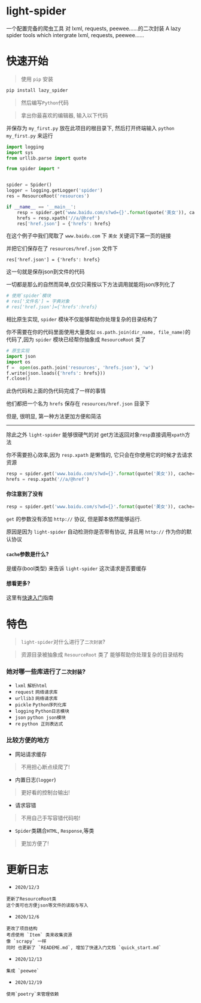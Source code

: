 # light-spider
 一个配置完备的爬虫工具
 对 lxml, requests, peewee......的二次封装
 A lazy spider tools which intergrate lxml, requests, peewee......

# 快速开始
> 使用 `pip` 安装
```bash
pip install lazy_spider
```
> 然后编写`Python`代码

> 拿出你最喜欢的编辑器, 输入以下代码

并保存为 `my_first.py` 放在此项目的根目录下, 然后打开终端输入 `python my_first.py` 来运行
```python
import logging
import sys
from urllib.parse import quote

from spider import *


spider = Spider()
logger = logging.getLogger('spider')
res = ResourceRoot('resources')

if __name__ == '__main__':
    resp = spider.get('www.baidu.com/s?wd={}'.format(quote('美女')), cache=False)
    hrefs = resp.xpath('//a/@href')
    res['href.json'] = {'hrefs': hrefs}

```
在这个例子中我们爬取了 `www.baidu.com` 下 `美女` 关键词下第一页的链接

并把它们保存在了 `resources/href.json` 文件下

```res['href.json'] = {'hrefs': hrefs}```

这一句就是保存json到文件的代码

一切都是那么的自然而简单,仅仅只需按以下方法调用就能将json序列化了
```python
# 使用`spider`模块
# res['文件名'] = 字典对象
# res['href.json']={'hrefs':hrefs}
```
相比原生实现, `spider` 模块不仅能够帮助你处理复杂的目录结构了

你不需要在你的代码里面使用大量类似 ```os.path.join(dir_name, file_name)```的
代码了,因为 `spider` 模块已经帮你抽象成 `ResourceRoot` 类了
```python
# 原生实现
import json
import os
f =  open(os.path.join('resources', 'hrefs.json'), 'w')
f.write(json.loads({'hrefs': hrefs}))
f.close()
```
此伪代码和上面的伪代码完成了一样的事情

他们都把一个名为 `hrefs` 保存在 `resources/href.json` 目录下

但是, 很明显, 第一种方法更加方便和简洁

---

除此之外 `light-spider` 能够很硬气的对 get方法返回对象`resp`直接调用`xpath`方法

你不需要担心效率,因为 `resp.xpath` 是懒惰的, 它只会在你使用它的时候才去请求资源

```python
resp = spider.get('www.baidu.com/s?wd={}'.format(quote('美女')), cache=False)
hrefs = resp.xpath('//a/@href')
```

####  你注意到了没有
```python
resp = spider.get('www.baidu.com/s?wd={}'.format(quote('美女')), cache=False)
```
`get` 的参数没有添加 `http://` 协议, 但是脚本依然能够运行.

原因是因为 `light-spider` 自动检测你是否带有协议, 并且用 `http://` 作为你的默认协议

####  `cache`参数是什么?
是缓存(bool类型) 来告诉 `light-spider` 这次请求是否要缓存

#### 想看更多?
这里有[快速入门](docs/quick_start.md)指南


# 特色
> `light-spider`对什么进行了`二次封装`?

> 资源目录被抽象成 `ResourceRoot` 类了 能够帮助你处理复杂的目录结构

### 她对哪一些库进行了`二次封装`?
- `lxml`		 `解析html`
- `request`	  `网络请求库`
- `urllib3`	    `网络请求库`
- `pickle`	   `Python序列化库`
- `logging`	  `Python日志模块`
- `json`		`python json模块`
- `re`           `python 正则表达式`

### 比较方便的地方
- 网站请求缓存 
> 不用担心断点续爬了!
- 内置日志(`logger`)
> 更好看的控制台输出!
- 请求容错
> 不用自己手写容错代码啦!
- `Spider`类耦合`HTML`, `Response`,等类
> 更加方便了!

# 更新日志
- `2020/12/3`
```
更新了ResourceRoot类
这个类可也方便json等文件的读取与写入
```
- `2020/12/6`
```
更改了项目结构
考虑使用 `Item` 类来收集资源
像 `scrapy` 一样
同时 也更新了 `READEME.md`, 增加了快速入门文档 `quick_start.md`
```
- `2020/12/13`
```
集成 `peewee`
```

- `2020/12/19`
```
使用`poetry`来管理依赖
```

